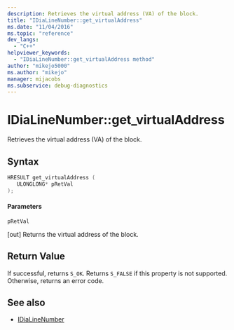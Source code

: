 ```yaml
---
description: Retrieves the virtual address (VA) of the block.
title: "IDiaLineNumber::get_virtualAddress"
ms.date: "11/04/2016"
ms.topic: "reference"
dev_langs:
  - "C++"
helpviewer_keywords:
  - "IDiaLineNumber::get_virtualAddress method"
author: "mikejo5000"
ms.author: "mikejo"
manager: mijacobs
ms.subservice: debug-diagnostics
---
```


# IDiaLineNumber::get_virtualAddress

Retrieves the virtual address (VA) of the block.

## Syntax

```c++
HRESULT get_virtualAddress ( 
   ULONGLONG* pRetVal
);
```

#### Parameters

 `pRetVal`

[out] Returns the virtual address of the block.

## Return Value

If successful, returns `S_OK`. Returns `S_FALSE` if this property is not supported. Otherwise, returns an error code.

## See also

- [IDiaLineNumber](../../debugger/debug-interface-access/idialinenumber.md)

